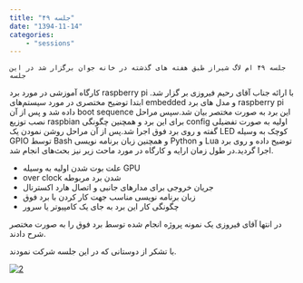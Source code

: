 ```yaml
---
title: "جلسه ۴۹"
date: "1394-11-14"
categories:
    - "sessions"
---
```

    جلسه ۴۹ ام لاگ شیراز طبق هفته های گذشته در خانه جوان برگزار شد در این جلسه
کارگاه آموزشی در مورد برد raspberry pi با ارائه جناب آقای رحیم فیروزی بر گزار
شد. ابتدا توضیح مختصری در مورد سیستم‌های embedded و مدل های برد raspberry pi
داده شد و پس از آن boot sequence این برد به صورت مختصر بیان شد.سپس مراحل نصب
توزیع raspbian برای این برد و همچنین چگونگی config اولیه به صورت تفضیلی گفته و
روی برد فوق اجرا شد.پس از آن مراحل روشن نمودن یک LED کوچک به وسیله GPIO توسط
Bash و همچنین زبان برنامه نویسی Python و Lua توضیح داده و روی برد اجرا
گردید.در طول زمان ارایه و کارگاه در مورد ماحث زیر نیز بحث‌های انجام شد.

  * علت بوت شدن اولیه به وسیله GPU
  * over clock شدن برد مربوطه
  * جریان خروجی برای مدارهای جانبی و اتصال هارد اکسترنال
  * زبان برنامه نویسی مناسب جهت کار کردن با برد فوق
  * چگونگی کار این برد به جای یک کامپیوتر یا سرور

در انتها آقای فیروزی یک نمونه پروژه انجام شده توسط برد فوق را به صورت مختصر
شرح دادند.

با تشکر از دوستانی که در این جلسه شرکت نمودند.

[![2](../../img/a33a4c20-fdbb-11e6-86dd-a088b4d860141488289302.0597765.jpeg)](img/a33a4c20-fdbb-11e6-86dd-a088b4d860141488289302.0597765.jpeg)
